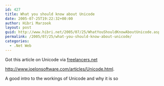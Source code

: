 ```yaml
---
id: 427
title: What you should know about Unicode
date: 2005-07-25T19:22:32+00:00
author: Hibri Marzook
layout: post
guid: http://www.hibri.net/2005/07/25/WhatYouShouldKnowAboutUnicode.aspx
permalink: /2005/07/25/what-you-should-know-about-unicode/
categories:
  - .Net Web
---
```

Got this article on Unicode via [freelancers.net](http://www.freelancers.net)

<http://www.joelonsoftware.com/articles/Unicode.html>.
  
A good intro to the workings of Unicode and why it is so